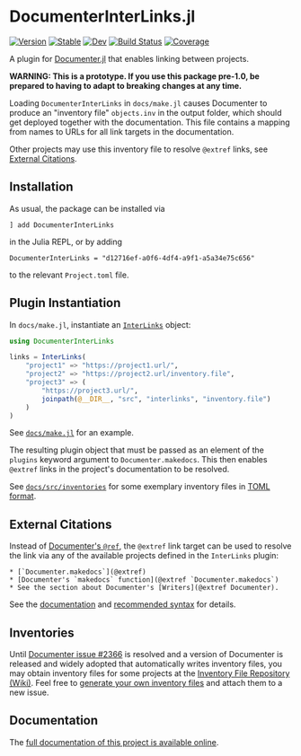 # DocumenterInterLinks.jl

[![Version](https://juliahub.com/docs/DocumenterInterLinks/version.svg)](https://juliahub.com/ui/Packages/General/DocumenterInterLinks)
[![Stable](https://img.shields.io/badge/docs-stable-blue.svg)](https://juliadocs.org/DocumenterInterLinks.jl/)
[![Dev](https://img.shields.io/badge/docs-dev-blue.svg)](https://juliadocs.org/DocumenterInterLinks.jl/dev)
[![Build Status](https://github.com/JuliaDocs/DocumenterInterLinks.jl/workflows/CI/badge.svg)](https://github.com/JuliaDocs/DocumenterInterLinks.jl/actions)
[![Coverage](https://codecov.io/gh/JuliaDocs/DocumenterInterLinks.jl/branch/master/graph/badge.svg)](https://codecov.io/gh/JuliaDocs/DocumenterInterLinks.jl)

A plugin for [Documenter.jl](https://documenter.juliadocs.org/) that enables linking between projects.

**WARNING: This is a prototype. If you use this package pre-1.0, be prepared to having to adapt to breaking changes at any time.**

Loading `DocumenterInterLinks` in `docs/make.jl` causes Documenter to produce an "inventory file" `objects.inv` in the output folder, which should get deployed together with the documentation. This file contains a mapping from names to URLs for all link targets in the documentation.

Other projects may use this inventory file to resolve `@extref` links, see [External Citations](#external-citations).


## Installation

As usual, the package can be installed via

```
] add DocumenterInterLinks
```

in the Julia REPL, or by adding

```
DocumenterInterLinks = "d12716ef-a0f6-4df4-a9f1-a5a34e75c656"
```

to the relevant `Project.toml` file.


## Plugin Instantiation

In `docs/make.jl`, instantiate an [`InterLinks`](https://juliadocs.org/DocumenterInterLinks.jl/stable/internals/#DocumenterInterLinks.InterLinks) object:

```julia
using DocumenterInterLinks

links = InterLinks(
    "project1" => "https://project1.url/",
    "project2" => "https://project2.url/inventory.file",
    "project3" => (
        "https://project3.url/",
        joinpath(@__DIR__, "src", "interlinks", "inventory.file")
    )
)
```

See [`docs/make.jl`](https://github.com/JuliaDocs/DocumenterInterLinks.jl/blob/master/docs/make.jl#L11-L27) for an example.

The resulting plugin object that must be passed as an element of the `plugins` keyword argument to `Documenter.makedocs`. This then enables `@extref` links in the project's documentation to be resolved.

See [`docs/src/inventories`](https://github.com/JuliaDocs/DocumenterInterLinks.jl/tree/master/docs/src/inventories) for some exemplary inventory files in [TOML format](https://juliadocs.org/DocInventories.jl/stable/formats/#TOML-Format).


## External Citations

Instead of [Documenter's `@ref`](https://documenter.juliadocs.org/stable/man/syntax/#@ref-link), the `@extref` link target can be used to resolve the link via any of the available projects defined in the `InterLinks` plugin:

```
* [`Documenter.makedocs`](@extref)
* [Documenter's `makedocs` function](@extref `Documenter.makedocs`)
* See the section about Documenter's [Writers](@extref Documenter).
```

See the [documentation](https://juliadocs.org/DocumenterInterLinks.jl/dev/#Using-External-References) and [recommended syntax](https://juliadocs.org/DocumenterInterLinks.jl/dev/syntax/#Recommended-Syntax) for details.


## Inventories

Until [Documenter issue #2366](https://github.com/JuliaDocs/Documenter.jl/issues/2366) is resolved and a version of Documenter is released and widely adopted that automatically writes inventory files, you may obtain inventory files for some projects at the [Inventory File Repository (Wiki)](https://github.com/JuliaDocs/DocumenterInterLinks.jl/wiki/Inventory-File-Repository). Feel free to [generate your own inventory files](http://juliadocs.org/DocumenterInterLinks.jl/stable/howtos/#howto-manual-inventory) and attach them to a new issue.


## Documentation

The [full documentation of this project is available online](https://juliadocs.org/DocumenterInterLinks.jl/dev/).
